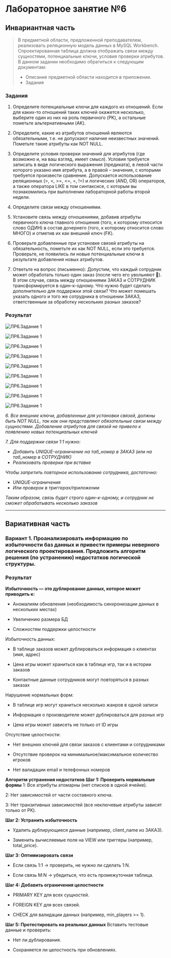 # Лабораторное занятие №6
## Инвариантная часть
> В предметной области, предложенной преподавателем, реализовать реляционную  модель данных в MySQL Workbench. Спроектированная таблица должна отображать связи между сущностями, потенциальные ключи, условия проверки атрибутов.
>В данном задании необходимо обратиться к следующим документам:
> - Описание предметной области находится в приложении.
> - Задания

### Задания
1. Определите потенциальные ключи для каждого из отношений. Если для 
каких-то отношений таких ключей окажется несколько, выберите один из них 
на роль первичного (PK), а остальные пометьте альтернативными (AK).  

2. Определите, какие из атрибутов отношений являются обязательными, т.е. не 
допускают наличие неизвестных значений. Пометьте такие атрибуты как NOT 
NULL.  
3. Определите условия проверки значений для атрибутов (где возможно и, на 
ваш взгляд, имеет смысл). Условия требуется записать в виде логического 
выражения (предиката), в левой части которого указано имя атрибута, а в 
правой – значения, с которыми требуется произвести сравнение. Допускается 
использование реляционных (>, <, >=, <=, =, !=) и логических (AND, OR) 
операторов, а также оператора LIKE в том синтаксисе, с которым вы 
познакомились при выполнении лабораторной работы второй недели.  

4. Определите связи между отношениями.  

5. Установите связь между отношениями, добавив атрибуты первичного ключа 
главного отношения (того, к которому относится слово ОДИН) в состав 
дочернего (того, к которому относится слово МНОГО) и отметив их как 
внешний ключ (FK).  

6. Проверьте добавленные при установке связей атрибуты на обязательность, 
пометьте их как NOT NULL, если это требуется. Проверьте, не появились ли 
новые потенциальные ключи в результате добавления новых атрибутов.

7. Ответьте на вопрос (письменно): 
Допустим, что каждый сотрудник может обработать только один заказ (после 
чего его увольняют ). В этом случае, связь между отношениями ЗАКАЗ и 
СОТРУДНИК трансформируется в один-к-одному. Что нужно будет сделать 
дополнительно для поддержки этой связи? Что может помешать указать 
одного и того же сотрудника в отношении ЗАКАЗ, ответственным за 
обработку нескольких разных заказов? 

### Результат

![ЛР6.Задание 1](https://github.com/Stepanova-Anna/based/blob/main/LR6/игра.png)

![ЛР6.Задание 1](https://github.com/Stepanova-Anna/based/blob/main/LR6/заказ.png)

![ЛР6.Задание 1](https://github.com/Stepanova-Anna/based/blob/main/LR6/клиент.png)

![ЛР6.Задание 1](https://github.com/Stepanova-Anna/based/blob/main/LR6/сотрудник.png)

![ЛР6.Задание 1](https://github.com/Stepanova-Anna/based/blob/main/LR6/з3.png)

![ЛР6.Задание 1](https://github.com/Stepanova-Anna/based/blob/main/LR6/св1.png)

![ЛР6.Задание 1](https://github.com/Stepanova-Anna/based/blob/main/LR6/св2.png)

![ЛР6.Задание 1](https://github.com/Stepanova-Anna/based/blob/main/LR6/св3.png)

![ЛР6.Задание 1](https://github.com/Stepanova-Anna/based/blob/main/LR6/связи.png)

*6. Все внешние ключи, добавленные для установки связей, должны быть NOT NULL, так как они представляют обязательные связи между сущностями. Добавление атрибутов для связей не привело к появлению новых потенциальных ключей*

*7. Для поддержки связи 1:1 нужно:*
- *Добавить UNIQUE-ограничение на таб_номер в ЗАКАЗ (или на таб_номер в СОТРУДНИК)*
- *Реализовать проверки при вставке*

*Чтобы запретить повторное использование сотрудника, достаточно:*
- *UNIQUE-ограничения*
- *Или проверок в триггерах/приложении*

*Таким образом, связь будет строго один-к-одному, и сотрудник не сможет обрабатывать несколько заказов*

---

## Вариативная часть
### Вариант 1. Проанализировать информацию по избыточности баз данных и привести примеры неверного логического проектирования. Предложить алгоритм решения (по устранению) недостатков логической структуры. 

### Результат

**Избыточность — это дублирование данных, которое может приводить к:**

- Аномалиям обновления (необходимость синхронизации данных в нескольких местах)

- Увеличению размера БД

- Сложностям поддержки целостности

Избыточность данных:

- В таблице заказов может дублироваться информация о клиентах (имя, адрес)

- Цена игры может храниться как в таблице игр, так и в истории заказов

- Контактные данные сотрудников могут повторяться в разных заказах

Нарушение нормальных форм:

- В таблице игр могут храниться несколько жанров в одной записи 

- Информация о производителе может дублироваться для разных игр 

- Цена игры может зависеть не только от ID игры 

Отсутствие целостности:

- Нет внешних ключей для связи заказов с клиентами и сотрудниками

- Отсутствие проверок на минимальное/максимальное количество игроков

- Нет валидации email и телефонных номеров


**Алгоритм устранения недостатков**
**Шаг 1: Проверить нормальные формы**
1: Все атрибуты атомарны (нет списков в одной ячейке).

2: Нет зависимостей от части составного ключа.

3: Нет транзитивных зависимостей (все неключевые атрибуты зависят только от PK).

**Шаг 2: Устранить избыточность**
- Удалить дублирующиеся данные (например, client_name из ЗАКАЗ).

- Заменить вычисляемые поля на VIEW или триггеры (например, total_price).

**Шаг 3: Оптимизировать связи**
- Если связь 1:1 → проверить, не нужно ли сделать 1:N.

- Если связь M:N → убедиться, что есть промежуточная таблица.

**Шаг 4: Добавить ограничения целостности**
- PRIMARY KEY для всех сущностей.

- FOREIGN KEY для всех связей.

- CHECK для валидации данных (например, min_players >= 1).

**Шаг 5: Протестировать на реальных данных**
Вставить тестовые данные и проверить:

- Нет ли дублирования.

- Сохраняется ли целостность при обновлениях.
